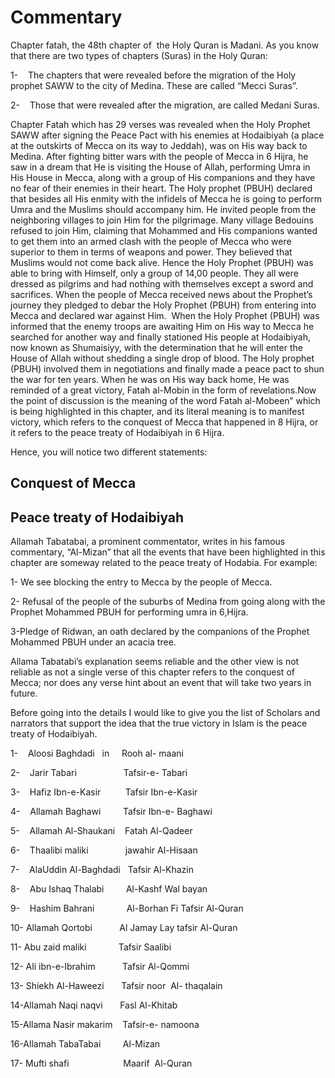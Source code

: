 Commentary
==========

Chapter fatah, the 48th chapter of  the Holy Quran is Madani. As you
know that there are two types of chapters (Suras) in the Holy Quran:

1-    The chapters that were revealed before the migration of the Holy
prophet SAWW to the city of Medina. These are called “Mecci Suras”.

2-    Those that were revealed after the migration, are called Medani
Suras.

Chapter Fatah which has 29 verses was revealed when the Holy Prophet
SAWW after signing the Peace Pact with his enemies at Hodaibiyah (a
place at the outskirts of Mecca on its way to Jeddah), was on His way
back to Medina. After fighting bitter wars with the people of Mecca in 6
Hijra, he saw in a dream that He is visiting the House of Allah,
performing Umra in His House in Mecca, along with a group of His
companions and they have no fear of their enemies in their heart. The
Holy prophet (PBUH) declared that besides all His enmity with the
infidels of Mecca he is going to perform Umra and the Muslims should
accompany him. He invited people from the neighboring villages to join
Him for the pilgrimage. Many village Bedouins refused to join Him,
claiming that Mohammed and His companions wanted to get them into an
armed clash with the people of Mecca who were superior to them in terms
of weapons and power. They believed that Muslims would not come back
alive. Hence the Holy Prophet (PBUH) was able to bring with Himself,
only a group of 14,00 people. They all were dressed as pilgrims and had
nothing with themselves except a sword and sacrifices. When the people
of Mecca received news about the Prophet’s journey they pledged to debar
the Holy Prophet (PBUH) from entering into Mecca and declared war
against Him.  When the Holy Prophet (PBUH) was informed that the enemy
troops are awaiting Him on His way to Mecca he searched for another way
and finally stationed His people at Hodaibiyah, now known as Shumaisiyy,
with the determination that he will enter the House of Allah without
shedding a single drop of blood. The Holy prophet (PBUH) involved them
in negotiations and finally made a peace pact to shun the war for ten
years. When he was on His way back home, He was reminded of a great
victory, Fatah al-Mobin in the form of revelations.Now the point of
discussion is the meaning of the word Fatah al-Mobeen” which is being
highlighted in this chapter, and its literal meaning is to manifest
victory, which refers to the conquest of Mecca that happened in 8 Hijra,
or it refers to the peace treaty of Hodaibiyah in 6 Hijra.

Hence, you will notice two different statements:

Conquest of Mecca
-----------------

Peace treaty of Hodaibiyah
--------------------------

Allamah Tabatabai, a prominent commentator, writes in his famous
commentary, “Al-Mizan” that all the events that have been highlighted in
this chapter are someway related to the peace treaty of Hodabia. For
example:

1- We see blocking the entry to Mecca by the people of Mecca.

2- Refusal of the people of the suburbs of Medina from going along with
the Prophet Mohammed PBUH for performing umra in 6,Hijra.

3-Pledge of Ridwan, an oath declared by the companions of the Prophet
Mohammed PBUH under an acacia tree.

Allama Tabatabi’s explanation seems reliable and the other view is not
reliable as not a single verse of this chapter refers to the conquest of
Mecca; nor does any verse hint about an event that will take two years
in future.

Before going into the details I would like to give you the list of
Scholars and narrators that support the idea that the true victory in
Islam is the peace treaty of Hodaibiyah.

1-    Aloosi Baghdadi   in     Rooh al- maani

2-    Jarir Tabari                   Tafsir-e- Tabari

3-    Hafiz Ibn-e-Kasir          Tafsir Ibn-e-Kasir

4-    Allamah Baghawi         Tafsir Ibn-e- Baghawi

5-    Allamah Al-Shaukani    Fatah Al-Qadeer

6-    Thaalibi maliki               jawahir Al-Hisaan

7-    AlaUddin Al-Baghdadi   Tafsir Al-Khazin

8-    Abu Ishaq Thalabi         Al-Kashf Wal bayan

9-    Hashim Bahrani             Al-Borhan Fi Tafsir Al-Quran

10- Allamah Qortobi           Al Jamay Lay tafsir Al-Quran

11- Abu zaid maliki             Tafsir Saalibi

12- Ali ibn-e-Ibrahim           Tafsir Al-Qommi

13- Shiekh Al-Haweezi       Tafsir noor  Al- thaqalain

14-Allamah Naqi naqvi       Fasl Al-Khitab

15-Allama Nasir makarim    Tafsir-e- namoona

16-Allamah TabaTabai         Al-Mizan

17- Mufti shafi                      Maarif  Al-Quran



